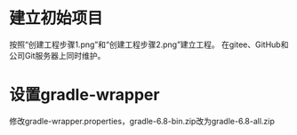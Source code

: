 # 建立初始项目
按照“创建工程步骤1.png”和“创建工程步骤2.png”建立工程。
在gitee、GitHub和公司Git服务器上同时维护。

# 设置gradle-wrapper
修改gradle-wrapper.properties，gradle-6.8-bin.zip改为gradle-6.8-all.zip
